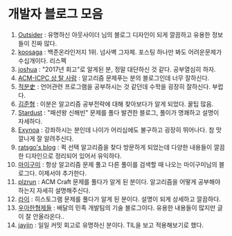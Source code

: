 # 개발자 블로그 모음
1. [Outsider](https://blog.outsider.ne.kr/) : 유명하신 아웃사이더 님의 블로그 디자인이 되게 깔끔하고 유용한 정보들이 진짜 많다.
2. [koosaga](http://koosaga.com/) : 백준온라인저지 1위. 넘사벽 그자체. 포스팅 하나만 봐도 어려운문제가 수십개이다. 리스펙
3. [joshua](http://blog.devjoshua.me) : "2017년 회고"로 알게된 분, 정말 대단하신 것 같다. 공부열심히 하자.
4. [ACM-ICPC 상 탈 사람](http://jason9319.tistory.com) : 알고리즘 문제푸는 분의 블로그인데 너무 잘하신다.
5. [적분史](http://bab2min.tistory.com) : 언어관련 프로그램을 공부하시는 것 같던데 수학을 굉장히 잘하신다. 부럽다.
6. [김준형](https://medium.com/@ghilbut) : 이분은 알고리즘 공부전략에 대해 찾아보다가 알게 되었다. 꿀팁 많음.
7. [Stardust](http://blog.naver.com/PostList.nhn?blogId=programmer18) : "패션왕 신해빈" 문제를 풀다 발견한 블로그, 풀이가 명쾌하고 설명이 자세하다.
8. [Exynoa](http://blog.eairship.kr/) : 강좌하시는 분인데 나이가 어리심에도 불구하고 굉장히 뛰어나다. 참 맛깔나게 잘 알려주신다.
9. [ratsgo's blog](https://ratsgo.github.io/) : 퀵 선택 알고리즘을 찾다 방문하게 되었는데 다양한 내용들이 깔끔한 디자인으로 정리되어 있어서 유익하다.
10. [마이구미](http://mygumi.tistory.com/) : 항상 알고리즘 문제 풀고 다른 풀이를 검색할 때 나오는 마이구미님의 블로그다. 이제서야 추가한다.
11. [plzrun](http://plzrun.tistory.com/) : ACM Craft 문제를 풀다가 알게 된 분이다. 알고리즘을 어떻게 공부해야 하는지 자세히 설명해주신다.
12. [라이](http://blog.naver.com/prologue/PrologueList.nhn?blogId=kks227) : 히스토그램 문제를 풀다가 알게 된 분이다. 설명이 되게 상세하고 깔끔하다.
13. [우아한형제들](http://woowabros.github.io/) : 배달의 민족 개발팀의 기술 블로그이다. 유용한 내용들이 많지만 글이 잘 안올라온다..
14. [jayjin](https://milooy.wordpress.com) : 일일 커밋 회고로 유명하신 분이다. TIL을 보고 적용해보기로 했다.
